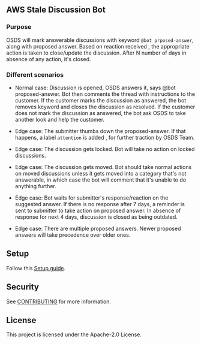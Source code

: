 ## AWS Stale Discussion Bot

### Purpose

OSDS will mark answerable discussions with keyword `@bot prposed-answer`, along with proposed answer. Based on reaction received , the appropriate action is taken to close/update the discussion. After N number of days in absence of any action, it's closed.

### Different scenarios

* Normal case: Discussion is opened, OSDS answers it, says @bot proposed-answer.
Bot then comments the thread with instructions to the customer. If the customer
marks the discussion as answered, the bot removes keyword and closes the discussion as resolved. If the customer does not mark the discussion as answered, the bot ask OSDS to take another look and help the customer.

* Edge case: The submitter thumbs down the proposed-answer. If that happens, a label `attention` is added , for further traction by OSDS Team.

* Edge case: The discussion gets locked. Bot will take no action on locked
discussions.

* Edge case: The discussion gets moved. Bot should take normal actions on moved
discussions unless it gets moved into a category that's not answerable, in which case the bot will comment that it's unable to do anything further.

* Edge case: Bot waits for submitter's response/reaction on the suggested answer. If there is no response after 7 days, a reminder is sent to submitter to take action on proposed answer. In absence of response for next 4 days, discussion is closed as being outdated.

* Edge case: There are multiple proposed answers. Newer proposed answers will take precedence over older ones.

## Setup

Follow this [Setup guide](SETUP.md).

## Security

See [CONTRIBUTING](CONTRIBUTING.md#security-issue-notifications) for more information.

## License

This project is licensed under the Apache-2.0 License.

